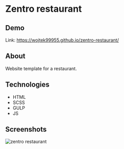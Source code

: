 
# Zentro restaurant



## Demo

Link: https://wojtek99955.github.io/zentro-restaurant/


## About

Website template for a restaurant.

## Technologies

* HTML
* SCSS
* GULP
* JS


## Screenshots

![zentro restaurant](https://wojtekk-dev.netlify.app/img/screens/projekt-restauracji.png)
